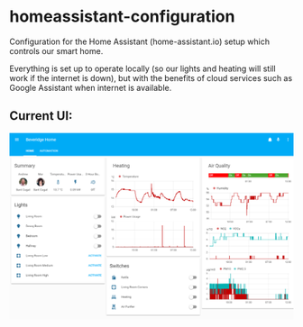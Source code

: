# homeassistant-configuration
Configuration for the Home Assistant (home-assistant.io) setup which controls our smart home.

Everything is set up to operate locally (so our lights and heating will still work if the internet is down), but with the benefits of cloud services such as Google Assistant when internet is available.

## Current UI:
![](https://github.com/beveradb/homeassistant-configuration/raw/beveradb-readme-1/Home%20Assistant%20-%20WIP%201.png)
